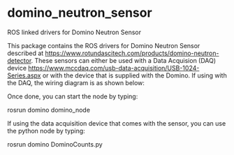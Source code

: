 # domino_neutron_sensor
ROS linked drivers for Domino Neutron Sensor

This package contains the ROS drivers for Domino Neutron Sensor described at https://www.rotundascitech.com/products/domino-neutron-detector. 
These sensors can either be used with a Data Acquision (DAQ) device https://www.mccdaq.com/usb-data-acquisition/USB-1024-Series.aspx or with the device that 
is supplied with the Domino. 
If using with the DAQ, the wiring diagram is as shown below: 

Once done, you can start the node by typing: 

rosrun domino domino_node

If using the data acquisition device that comes with the sensor, you can use the python node by typing:

rosrun domino DominoCounts.py

